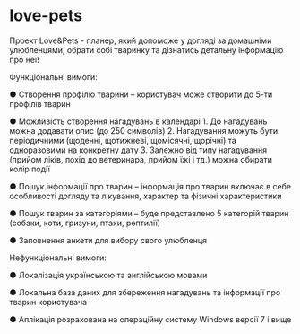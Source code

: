 # love-pets

Проект Love&Pets - планер, який допоможе у догляді за домашніми улюбленцями, обрати собі тваринку та дізнатись детальну інформацію про неї!

Функціональні вимоги:

● Створення профілю тварини – користувач може створити до 5-ти профілів тварин

● Можливість створення нагадувань в календарі
    1. До нагадувань можна додавати опис (до 250 символів)
    2. Нагадування можуть бути періодичними (щоденні, щотижневі, щомісячні, щорічні) та одноразовими на конкретну дату
    3. Залежно від типу нагадування (прийом ліків, похід до ветеринара, прийом їжі і тд.) можна обирати колір події
    
● Пошук інформації про тварин – інформація про тварин включає в себе особливості догляду та лікування, характер та фізичні характеристики

● Пошук тварин за категоріями – буде представлено 5 категорій тварин (собаки, коти, гризуни, птахи, рептилії)

● Заповнення анкети для вибору свого улюбленця



Нефункціональні вимоги:

● Локалізація українською та англійською мовами

● Локальна база даних для збереження нагадувань та інформації про тварин користувача

● Аплікація розрахована на операційну систему Windows версії 7 і вище



